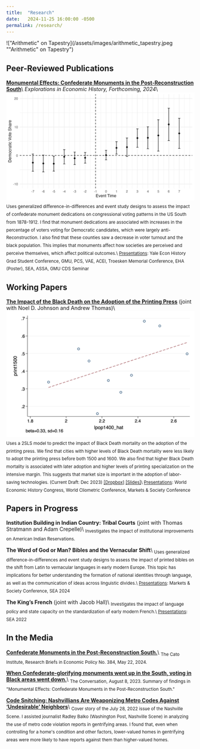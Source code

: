 ```yaml
---
title:  "Research"
date:   2024-11-25 16:00:00 -0500
permalink: /research/
---
```


!["Arithmetic" on Tapestry](/assets/images/arithmetic_tapestry.jpeg ""Arithmetic" on Tapestry")

## Peer-Reviewed Publications

**[Monumental Effects: Confederate Monuments in the Post-Reconstruction South](https://www.sciencedirect.com/science/article/abs/pii/S0014498324000615)**\\
*Explorations in Economic History, Forthcoming, 2024*\\
![Effect of Confederate monument dedication on congressional Democratic Party vote share](/assets/images/mon_cdem_event.jpg "Effect of Confederate monument dedication on congressional Democratic Party vote share")
<sub>Uses generalized difference-in-differences and event study designs to assess the impact of confederate monument dedications on congressional voting patterns in the US South from 1878-1912. I find that monument dedications are associated with increases in the percentage of voters voting for Democratic candidates, which were largely anti-Reconstruction. I also find that these counties saw a decrease in voter turnout and the black population. This implies that monuments affect how societies are perceived and perceive themselves, which affect political outcomes.\\
<ins>Presentations</ins>: Yale Econ History Grad Student Conference, GMU, PCS, VAE, ACEI, Troesken Memorial Conference, EHA (Poster), SEA, ASSA, GMU CDS Seminar</sub>

## Working Papers

**[The Impact of the Black Death on the Adoption of the Printing Press](https://www.dropbox.com/scl/fi/89lu18dixr4epcylgcbj3/BDPress_current.pdf?rlkey=8npnf76r0qwpoetsd5hjjrybj&dl=0)**
(joint with Noel D. Johnson and Andrew Thomas)\\
![Bin Scatter, Effect of Market Size on Early Print Adoption](/assets/images/2sls_print1500.png "Bin Scatter, Effect of Market Size on Early Print Adoption")
<sub>Uses a 2SLS model to predict the impact of Black Death mortality on the adoption of the printing press. We find that cities with higher levels of Black Death mortality were less likely to adopt the printing press before both 1500 and 1600. We also find that higher Black Death mortality is associated with later adoption and higher levels of printing specialization on the intensive margin. This suggests that market size is important in the adoption of labor-saving technologies. (Current Draft: Dec 2023) [\[Dropbox\]](https://www.dropbox.com/scl/fi/89lu18dixr4epcylgcbj3/BDPress_current.pdf?rlkey=8npnf76r0qwpoetsd5hjjrybj&dl=0) [\[Slides\]](https://alexntaylor.github.io/assets/documents/BDPress_markets_society.pdf)\\
<ins>Presentations</ins>: World Economic History Congress, World Cliometric Conference, Markets & Society Conference</sub>

## Papers in Progress

**Institution Building in Indian Country: Tribal Courts**
(joint with Thomas Stratmann and Adam Crepelle)\\
<sub>Investigates the impact of institutional improvements on American Indian Reservations.</sub>
<!-- 
**Spatial Specialization of Early Printing: A Cosine Similarity Analysis of Titles from 1450 to 1650**
(joint with Noel D. Johnson)\\
<sub>Investigates printing specialization across European cities between 1450-1650 using textual analysis.</sub> -->

**The Word of God or Man? Bibles and the Vernacular Shift**\\
<sub>Uses generalized difference-in-differences and event study designs to assess the impact of printed bibles on the shift from Latin to vernacular languages in early modern Europe. This topic has implications for better understanding the formation of national identities through language, as well as the communication of ideas across linguistic divides.\\
<ins>Presentations</ins>: Markets & Society Conference, SEA 2024</sub>

**The King’s French**
(joint with Jacob Hall)\\
<sub>Investigates the impact of language policy and state capacity on the standardization of early modern French.\\
<ins>Presentations</ins>: SEA 2022</sub>

## In the Media

**[Confederate Monuments in the Post‐​Reconstruction South.](https://www.cato.org/research-briefs-economic-policy/confederate-monuments-post-reconstruction-south)**\\
<sub>The Cato Institute, Research Briefs in Economic Policy No. 384, May 22, 2024.</sub>

**[When Confederate-glorifying monuments went up in the South, voting in Black areas went down.](https://theconversation.com/when-confederate-glorifying-monuments-went-up-in-the-south-voting-in-black-areas-went-down-208275)**\\
<sub>The Conversation, August 8, 2023. Summary of findings in "Monumental Effects: Confederate Monuments in the Post-Reconstruction South."</sub>

**[Code Snitching: Nashvillians Are Weaponizing Metro Codes Against ‘Undesirable’ Neighbors](https://www.nashvillescene.com/news/coverstory/code-snitching-nashvillians-are-weaponizing-metro-codes-against-undesirable-neighbors/article_5e94bd56-0c67-11ed-af4e-e3d04ad7e500.html)**\\
<sub>Cover story of the July 28, 2022 issue of the Nashville Scene. I assisted journalist Radley Balko (Washington Post, Nashville Scene) in analyzing the use of metro code violation reports in gentrifying areas. I found that, even when controlling for a home's condition and other factors, lower-valued homes in gentrifying areas were more likely to have reports against them than higher-valued homes.</sub>